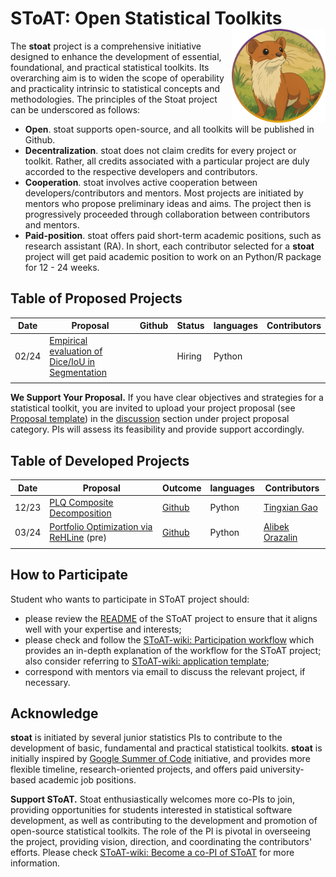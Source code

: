 # SToAT: Open Statistical Toolkits <a href="https://github.com/statmlben/nonlinear-causal"><img src="./figs/logo.png" align="right" height="150" /></a>

The **stoat** project is a comprehensive initiative designed to enhance the development of essential, foundational, and practical statistical toolkits. Its overarching aim is to widen the scope of operability and practicality intrinsic to statistical concepts and methodologies. The principles of the Stoat project can be underscored as follows:

- **Open**. stoat supports open-source, and all toolkits will be published in Github.
- **Decentralization**. stoat does not claim credits for every project or toolkit. Rather, all credits associated with a particular project are duly accorded to the respective developers and contributors.
- **Cooperation**. stoat involves active cooperation between developers/contributors and mentors. Most projects are initiated by mentors who propose preliminary ideas and aims. The project then is progressively proceeded through collaboration between contributors and mentors.
- **Paid-position**. stoat offers paid short-term academic positions, such as research assistant (RA). In short, each contributor selected for a **stoat** project will get paid academic position to work on an Python/R package for 12 - 24 weeks.

## Table of Proposed Projects

| Date     | Proposal                                                     | Github | Status  | languages | Contributors                                 |
| -------- | ------------------------------------------------------------ | ------ | ------- | --------- | ------------------------------------------- | 
| 02/24 | [Empirical evaluation of Dice/IoU in Segmentation](./md/dice.md) |        | Hiring | Python    |                                             |
|          |                                                              |       |                                    |           |                                             |          

<!-- | 12/23 | [PLQ Composite Decomposition](./md/plq.md)                   |   [PLQComposite](https://github.com/keepwith/PLQComposite)     | Done | [Ben Dai](https://www.bendai.org/), [Yixuan Qiu](https://statr.me/about/) | Python | [Tingxian Gao](https://github.com/keepwith) | @CUHK    | -->


**We Support Your Proposal.** If you have clear objectives and strategies for a statistical toolkit, you are invited to upload your project proposal (see [Proposal template](https://github.com/stoat-proj/SToAT/wiki/Proposal-template)) in the [discussion](https://github.com/stoat-proj/SToAT/discussions/new?category=project-proposal) section under project proposal category. PIs will assess its feasibility and provide support accordingly.

## Table of Developed Projects

| Date     | Proposal                                                     | Outcome | languages | Contributors                                |
| -------- | ------------------------------------------------------------ | ------- | --------- | ------------------------------------------- |
| 12/23 | [PLQ Composite Decomposition](./md/plq.md)                   |   [Github](https://github.com/keepwith/PLQComposite) | Python | [Tingxian Gao](https://github.com/keepwith) |
| 03/24 | [Portfolio Optimization via ReHLine](./md/PO_ReHLine.md) (pre) |   [Github](https://github.com/softmin/ReHLine-PO)   |  Python    |  [Alibek Orazalin](https://github.com/aorazalin)                       | @CUHK    |
|          |                                                              |        |         |                                    |           |                                             |          |

## How to Participate

Student who wants to participate in SToAT project should:

- please review the [README](https://github.com/stoat-proj/SToAT) of the SToAT project to ensure that it aligns well with your expertise and interests;
- please check and follow the [SToAT-wiki: Participation workflow](https://github.com/stoat-proj/SToAT/wiki/Participation-workflow) which provides an in-depth explanation of the workflow for the SToAT project; also consider referring to [SToAT-wiki: application template](https://github.com/stoat-proj/SToAT/wiki/application-template);
- correspond with mentors via email to discuss the relevant project, if necessary.

## Acknowledge

**stoat** is initiated by several junior statistics PIs to contribute to the development of basic, fundamental and practical statistical toolkits. **stoat** is initially inspired by [Google Summer of Code](https://github.com/rstats-gsoc) initiative, and provides more flexible timeline, research-oriented projects, and offers paid university-based academic job positions.

**Support SToAT.** Stoat enthusiastically welcomes more co-PIs to join, providing opportunities for students interested in statistical software development, as well as contributing to the development and promotion of open-source statistical toolkits. The role of the PI is pivotal in overseeing the project, providing vision, direction, and coordinating the contributors' efforts. Please check [SToAT-wiki: Become a co-PI of SToAT](https://github.com/stoat-proj/SToAT/wiki/Become-a-PI-of-SToAT) for more information.

<!-- ## Sponsors -->

<!-- <p float="left"> -->
  <!-- <a href="https://www.ugc.edu.hk/eng/ugc/index.html"><img src="./figs/ugc.png" align="left" height="120" /></a> -->
  <!-- <a href="https://www.sta.cuhk.edu.hk/"><img src="./figs/cuhk.png" align="left" height="120" /></a> -->
  <!-- <a href="https://www.cityu.edu.hk/"><img src="./figs/cityu.png" align="left" height="120" /></a> -->
<!-- </p> -->








